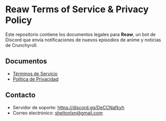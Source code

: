 # Reaw Terms of Service & Privacy Policy

Este repositorio contiene los documentos legales para **Reaw**, un bot de Discord que envía notificaciones de nuevos episodios de anime y noticias de Crunchyroll.

## Documentos
- [Términos de Servicio](https://github.com/sheltonalixon/Reaw-Terms-of-Service-Privacy-Policy/blob/d52bf18498ac7a83bac6122318123d61c6ecac1c/terms-of-service.md)
- [Política de Privacidad](https://tu-usuario.github.io/Reaw-Terms-of-Service-Privacy-Policy/privacy-policy)

## Contacto
- Servidor de soporte: https://discord.gg/DeCCNafkyh
- Correo electrónico: sheltonlxn@gmail.com
